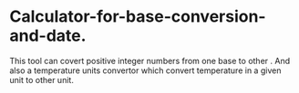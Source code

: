 # Calculator-for-base-conversion-and-date.
This tool can covert positive integer numbers from one base to other . And also a temperature units convertor which convert temperature in a given unit to other unit.
